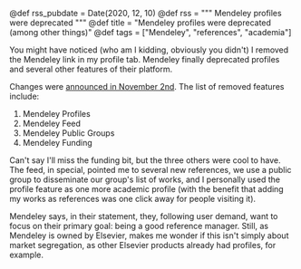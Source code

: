 @def rss_pubdate = Date(2020, 12, 10)
@def rss = """ Mendeley profiles were deprecated """
@def title = "Mendeley profiles were deprecated (among other things)"
@def tags = ["Mendeley", "references", "academia"]

You might have noticed (who am I kidding, obviously you didn't) I removed the Mendeley link in my profile tab.
Mendeley finally deprecated profiles and several other features of their platform.

Changes were [announced in November 2nd](https://blog.mendeley.com/2020/11/02/weve-listened-to-our-users-and-are-refocusing-on-whats-important-to-them/).
The list of removed features include:
1.    Mendeley Profiles
2.    Mendeley Feed
3.    Mendeley Public Groups
4.    Mendeley Funding

Can't say I'll miss the funding bit, but the three others were cool to have.
The feed, in special, pointed me to several new references, we use a public group to disseminate our group's list of works, and I personally used the profile feature as one more academic profile (with the benefit that adding my works as references was one click away for people visiting it).

Mendeley says, in their statement, they, following user demand, want to focus on their primary goal: being a good reference manager.
Still, as Mendeley is owned by Elsevier, makes me wonder if this isn't simply about market segregation, as other Elsevier products already had profiles, for example.